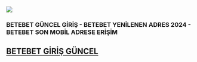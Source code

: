 <h4><a href="http://gg.gg/1c4ghn"><img src="https://pbs.twimg.com/profile_images/1827723010956042240/fH46Bv2d_400x400.jpg"></a><h4>
<h3>BETEBET GÜNCEL GİRİŞ - BETEBET YENİLENEN ADRES 2024 - BETEBET SON MOBİL ADRESE ERİŞİM</h3>
<h2><a href="http://gg.gg/1c4ghn" title="BETEBET GİRİŞ GÜNCEL">BETEBET GİRİŞ GÜNCEL</a></h2>
